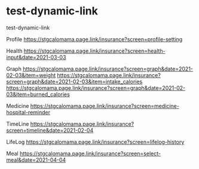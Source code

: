 # test-dynamic-link
test-dynamic-link


Profile
https://stgcalomama.page.link/insurance?screen=profile-setting

Health
https://stgcalomama.page.link/insurance?screen=health-input&date=2021-03-03

Graph
https://stgcalomama.page.link/insurance?screen=graph&date=2021-02-03&item=weight
https://stgcalomama.page.link/insurance?screen=graph&date=2021-02-03&item=intake_calories
https://stgcalomama.page.link/insurance?screen=graph&date=2021-02-03&item=burned_calories

Medicine
https://stgcalomama.page.link/insurance?screen=medicine-hospital-reminder

TimeLine
https://stgcalomama.page.link/insurance?screen=timeline&date=2021-02-04

LifeLog
https://stgcalomama.page.link/insurance?screen=lifelog-history

Meal
https://stgcalomama.page.link/insurance?screen=select-meal&date=2021-04-04
